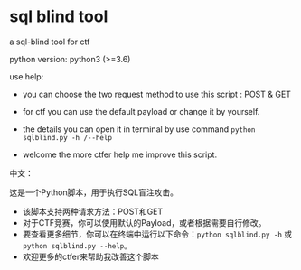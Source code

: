 # sql blind tool

a sql-blind tool for ctf

python version:  python3 (>=3.6)



use help:

- you can choose the two request method to use this script : POST & GET 
- for ctf  you can use the default payload or change it by yourself.
- the details you can open it in terminal by use command `python sqlblind.py -h /--help`

- welcome the more ctfer help me improve this script.

中文：

这是一个Python脚本，用于执行SQL盲注攻击。

- 该脚本支持两种请求方法：POST和GET
- 对于CTF竞赛，你可以使用默认的Payload，或者根据需要自行修改。
- 要查看更多细节，你可以在终端中运行以下命令：`python sqlblind.py -h` 或 `python sqlblind.py --help`。
- 欢迎更多的ctfer来帮助我改善这个脚本